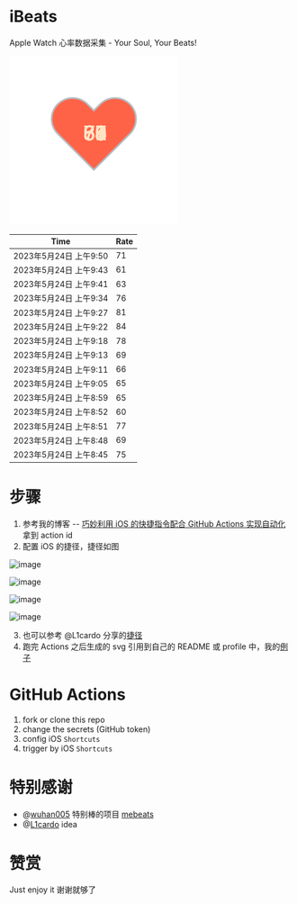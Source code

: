 # iBeats
Apple Watch 心率数据采集 - Your Soul, Your Beats!

![](./files/heart.svg)

<!--START_SECTION:my_heart_rate-->
| Time | Rate | 
 | ---- | ---- | 
| 2023年5月24日 上午9:50 | 71 |
| 2023年5月24日 上午9:43 | 61 |
| 2023年5月24日 上午9:41 | 63 |
| 2023年5月24日 上午9:34 | 76 |
| 2023年5月24日 上午9:27 | 81 |
| 2023年5月24日 上午9:22 | 84 |
| 2023年5月24日 上午9:18 | 78 |
| 2023年5月24日 上午9:13 | 69 |
| 2023年5月24日 上午9:11 | 66 |
| 2023年5月24日 上午9:05 | 65 |
| 2023年5月24日 上午8:59 | 65 |
| 2023年5月24日 上午8:52 | 60 |
| 2023年5月24日 上午8:51 | 77 |
| 2023年5月24日 上午8:48 | 69 |
| 2023年5月24日 上午8:45 | 75 |

<!--END_SECTION:my_heart_rate-->

# 步骤
1. 参考我的博客 -- [巧妙利用 iOS 的快捷指令配合 GitHub Actions 实现自动化](https://github.com/yihong0618/gitblog/issues/198) 拿到 action id
2. 配置 iOS 的捷径，捷径如图

![image](https://user-images.githubusercontent.com/15976103/122154218-0db0b480-ce97-11eb-93bb-5aec07c558dc.png)

![image](https://user-images.githubusercontent.com/15976103/122154236-186b4980-ce97-11eb-8e4b-70551a0391ae.png)

![image](https://user-images.githubusercontent.com/15976103/122154268-2d47dd00-ce97-11eb-902e-3acf292265a9.png)

![image](https://user-images.githubusercontent.com/15976103/122174055-fa144680-ceb4-11eb-9be2-3eb83cd516f7.png)

3. 也可以参考 @L1cardo 分享的[捷径](https://www.icloud.com/shortcuts/6ab6047b459c41ad822ad6b94b1c03d4)
4. 跑完 Actions 之后生成的 svg 引用到自己的 README 或 profile 中，我的[例子](https://github.com/yihong0618) 

# GitHub Actions

1. fork or clone this repo
2. change the secrets (GitHub token)
3. config iOS `Shortcuts` 
4. trigger by iOS `Shortcuts`

# 特别感谢
- @[wuhan005](https://github.com/wuhan005) 特别棒的项目 [mebeats](https://github.com/wuhan005/mebeats)
- @[L1cardo](https://github.com/L1cardo) idea

# 赞赏
Just enjoy it
谢谢就够了
